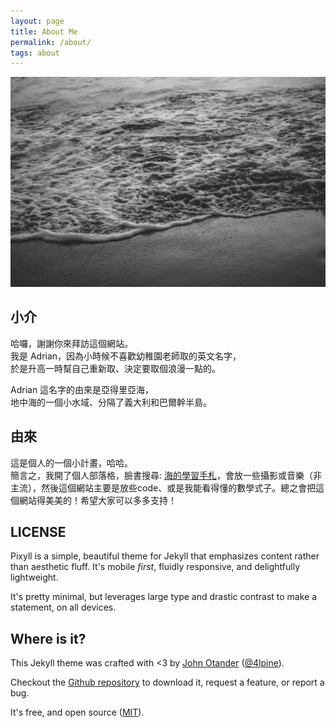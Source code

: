 ```yaml
---
layout: page
title: About Me
permalink: /about/
tags: about
---
```

![sea](images/sea.jpg)
## 小介

<!--<blockquote>
  <p>
    Perfection is achieved, not when there is nothing more to add, but when there is nothing left to take away.
  </p>
  <footer><cite title="Antoine de Saint-Exupéry">Antoine de Saint-Exupéry</cite></footer>
</blockquote> -->

哈囉，謝謝你來拜訪這個網站。  
我是 Adrian，因為小時候不喜歡幼稚園老師取的英文名字，  
於是升高一時幫自己重新取、決定要取個浪漫一點的。  

Adrian 這名字的由來是亞得里亞海，  
地中海的一個小水域、分隔了義大利和巴爾幹半島。  

## 由來

這是個人的一個小計畫，哈哈。  
簡言之，我開了個人部落格，臉書搜尋: [海的學習手札](https://www.facebook.com/adriaticsea2017/)，會放一些攝影或音樂（非主流），然後這個網站主要是放些code、或是我能看得懂的數學式子。總之會把這個網站得美美的！希望大家可以多多支持！  

## LICENSE

Pixyll is a simple, beautiful theme for Jekyll that emphasizes content rather than aesthetic fluff. It's mobile _first_, fluidly responsive, and delightfully lightweight.

It's pretty minimal, but leverages large type and drastic contrast to make a statement, on all devices.

## Where is it?

This Jekyll theme was crafted with <3 by [John Otander](http://johnotander.com)
([@4lpine](https://twitter.com/4lpine)).

Checkout the [Github repository](https://github.com/johnotander/pixyll) to download it, request a feature, or report a bug.

It's free, and open source ([MIT](http://opensource.org/licenses/MIT)).
